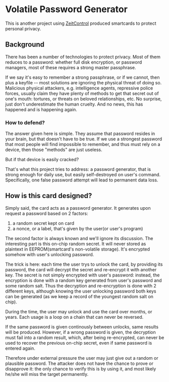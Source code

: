 Volatile Password Generator
===========================

This is another project using [ZeitControl](https://zeitcontrol.de) produced
smartcards to protect personal privacy.

## Background

There has been a number of technologies to protect privacy. Most of them
reduces to a password: whether full disk encryption, or password managers,
most of these requires a strong master passphrase.

If we say it's easy to remember a strong passphrase, or if we cannot, then plus
a keyfile -- most solutions are ignoring the physical threat of doing so.
Malicious physical attackers, e.g. intelligence agents, repressive police
forces, usually claim they have plenty of methods to get that secret out of
one's mouth: tortures, or threats on beloved relationships, etc. No surprise,
just don't underestimate the human cruelty. And no news, this has happened and
is happening again.

### How to defend?

The answer given here is simple. They assume that password resides in your
brain, but that doesn't have to be true. If we use a strongest password
that most people will find impossible to remember, and thus must rely on
a device, then those "methods" are just useless.

But if that device is easily cracked?

That's what this project tries to address: a password generator, that is strong
enough for daily use, but easily self-destroyed on user's command.
Specifically, one false password attempt will lead to permanent data loss.

## How is this card designed?

Simply said, the card acts as a password generator. It generates upon request
a password based on 2 factors:

1. a random secret kept on card
2. a nonce, or a label, that's given by the user(or user's program)

The second factor is always known and we'll ignore its discussion. The
interesting part is this on-chip random secret. It will never stored as
plaintext in EEPROM(smartcard's non-volatile storage). It's encrypted somehow
with user's unlocking password.

The trick is here: each time the user trys to unlock the card, by providing its
password, the card will decrypt the secret and re-encrypt it with another
key. The secret is not simply encrypted with user's password: instead, the
encryption is done with a random key generated from user's password and some
random salt. Thus the decryption and re-encryption is done with 2 different
keys, although knowing the user unlocking password both keys can be generated
(as we keep a record of the youngest random salt on chip).

During the time, the user may unlock and use the card over months, or years.
Each usage is a loop on a chain that can never be reversed.

If the same password is given continously between unlocks, same results will be
produced. However, if a wrong password is given, the decryption must fail into
a random result, which, after being re-encrypted, can never be used to recover
the previous on-chip secret, even if same password is entered again.

Therefore under external pressure the user may just give out a random or
plausible password. The attacker does not have the chance to prove or
disapprove it: the only chance to verify this is by using it, and most likely
he/she will miss the target permanently.

